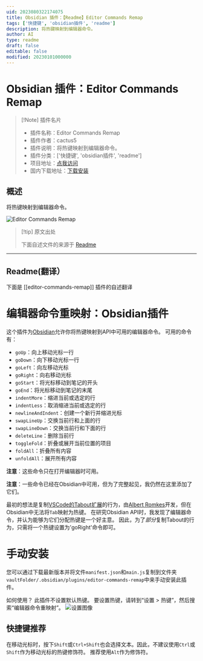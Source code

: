 ```yaml
---
uid: 2023080322174075
title: Obsidian 插件：【Readme】Editor Commands Remap
tags: ['快捷键', 'obsidian插件', 'readme']
description: 将热键映射到编辑器命令。
author: AI
type: readme
draft: false
editable: false
modified: 20230101000000
---
```


# Obsidian 插件：Editor Commands Remap

> [!Note] 插件名片
> - 插件名称：Editor Commands Remap
> - 插件作者：cactus5
> - 插件说明：将热键映射到编辑器命令。
> - 插件分类：['快捷键', 'obsidian插件', 'readme']
> - 项目地址：[点我访问](https://github.com/c4ctus5/editor-commands-remap)
> - 国内下载地址：[下载安装](https://pkmer.cn/products/plugin/pluginMarket/?editor-commands-remap)

## 概述

将热键映射到编辑器命令。

![Editor Commands Remap](https://cdn.pkmer.cn/covers/editor-commands-remap.png!pkmer)

> [!tip] 原文出处
> 
>下面自述文件的来源于 [Readme](https://ghproxy.net/https://raw.githubusercontent.com/c4ctus5/editor-commands-remap/master/README.md)
> 

---

## Readme(翻译）

下面是 [[editor-commands-remap]] 插件的自述翻译


# 编辑器命令重映射：Obsidian插件

这个插件为[Obsidian](https://obsidian.md)允许你将热键映射到API中可用的编辑器命令。
可用的命令有：
- `goUp`：向上移动光标一行
- `goDown`：向下移动光标一行
- `goLeft`：向左移动光标
- `goRight`：向右移动光标
- `goStart`：将光标移动到笔记的开头
- `goEnd`：将光标移动到笔记的末尾
- `indentMore`：缩进当前或选定的行
- `indentLess`：取消缩进当前或选定的行
- `newlineAndIndent`：创建一个新行并缩进光标
- `swapLineUp`：交换当前行和上面的行
- `swapLineDown`：交换当前行和下面的行
- `deleteLine`：删除当前行
- `toggleFold`：折叠或展开当前位置的项目
- `foldAll`：折叠所有内容
- `unfoldAll`：展开所有内容

**注意**：这些命令只在打开编辑器时可用。

**注意**：一些命令已经在Obsidian中可用，但为了完整起见，我仍然在这里添加了它们。

最初的想法是复制[VSCode的Tabout扩展](https://github.com/albertromkes/tabout)的行为，由[Albert Romkes](https://github.com/albertromkes)开发，但在Obsidian中无法将`Tab`映射为热键。
在研究Obsidian API时，我发现了编辑器命令，并认为能够为它们分配热键是一个好主意。
因此，为了*部分*复制Tabout的行为，只需将一个热键设置为'goRight'命令即可。

# 手动安装
您可以通过下载最新版本并将文件`manifest.json`和`main.js`复制到文件夹`vaultFolder/.obsidian/plugins/editor-commands-remap`中来手动安装此插件。

如何使用？
此插件不设置默认热键。
要设置热键，请转到“设置 > 热键”，然后搜索“编辑器命令重映射”。
![设置图像](./img/settings.png)

## 快捷键推荐
在移动光标时，按下`Shift`或`Ctrl+Shift`也会选择文本。因此，不建议使用`Ctrl`或`Shift`作为移动光标的热键修饰符。
推荐使用`Alt`作为修饰符。



